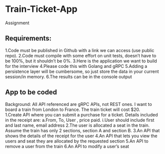 # Train-Ticket-App
Assignment

## Requirements:

1.Code must be published in Github with a link we can access (use public repo).
2.Code must compile with some effort on unit tests, doesn’t have to be 100%, but it shouldn’t be 0%.
3.Here is the application we want to build for the interview
4.Please code this with Golang and gRPC
5.Adding a persistence layer will be cumbersome, so just store the data in your current session/in memory.
6.The results can be in the console output

## App to be coded

Background: All API referenced are gRPC APIs, not REST ones. 
I want to board a train from London to France. The train ticket will cost $20.  
1.Create API where you can submit a purchase for a ticket.  Details included in the receipt are: 
a.From, To, User , price paid.
i.User should include first and last name, email address
2.The user is allocated a seat in the train.  Assume the train has only 2 sections, section A and section B.
3.An API that shows the details of the receipt for the user
4.An API that lets you view the users and seat they are allocated by the requested section
5.An API to remove a user from the train
6.An API to modify a user’s seat